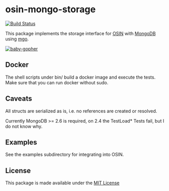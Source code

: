 osin-mongo-storage
==================

[![Build Status](https://travis-ci.org/martint17r/osin-mongo-storage.svg?branch=master)](https://travis-ci.org/martint17r/osin-mongo-storage)

This package implements the storage interface for [OSIN](https://github.com/RangelReale/osin) with [MongoDB](http://www.mongodb.org/) using [mgo](http://labix.org/mgo).

[![baby-gopher](http://www.babygopher.org/images/babygopher-badge.png)](http://www.babygopher.org)

Docker
------
The shell scripts under bin/ build a docker image and execute the tests. Make sure that you can run docker without sudo.

Caveats
-------

All structs are serialized as is, i.e. no references are created or resolved.

Currently MongoDB >= 2.6 is required, on 2.4 the TestLoad* Tests fail, but I do not know why.


Examples
--------

See the examples subdirectory for integrating into OSIN.


License
-------
This package is made available under the [MIT License](http://github.com/martint17r/osin-mongo-storage/LICENSE)
